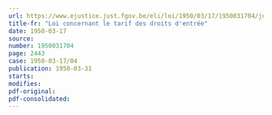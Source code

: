 ```yaml
---
url: https://www.ejustice.just.fgov.be/eli/loi/1950/03/17/1950031704/justel
title-fr: "Loi concernant le tarif des droits d'entrée"
date: 1950-03-17
source:
number: 1950031704
page: 2443
case: 1950-03-17/04
publication: 1950-03-31
starts:
modifies:
pdf-original:
pdf-consolidated:
---
```


